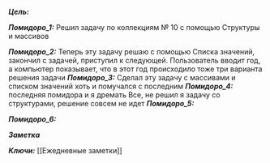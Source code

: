 
***Цель:***  

***Помидоро_1:*** 
Решил задачу по коллекциям № 10
с помощью Структуры и массивов

***Помидоро_2:*** 
Теперь эту задачу решаю с помощью Списка значений, закончил с задачей, приступил к следующей.
Пользователь вводит год, а компьютер показывает, что в этот год происходило
тоже три варианта решения задачи
***Помидоро_3:*** 
	Сделал эту задачу с массивами и списком значений хоть и помучался с последним
***Помидоро_4:*** 
последняя помидора и я дремать
Все, не решил я задачу со структурами, решение совсем не идет
***Помидоро_5:*** 

***Помидоро_6:*** 

***Заметка*** 


***Ключи:*** [[Ежедневные заметки]]